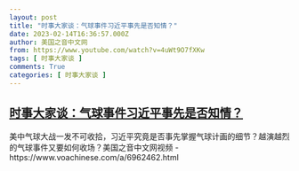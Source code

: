 ```yaml
---
layout: post
title: "时事大家谈：气球事件习近平事先是否知情？"
date: 2023-02-14T16:36:57.000Z
author: 美国之音中文网
from: https://www.youtube.com/watch?v=4uWt9O7fXKw
tags: [ 时事大家谈 ]
comments: True
categories: [ 时事大家谈 ]
---
```

<!--1676392617000-->
[时事大家谈：气球事件习近平事先是否知情？](https://www.youtube.com/watch?v=4uWt9O7fXKw)
------

<div>
美中气球大战一发不可收拾，习近平究竟是否事先掌握气球计画的细节？越演越烈的气球事件又要如何收场？美国之音中文网视频 - https://www.voachinese.com/a/6962462.html
</div>

